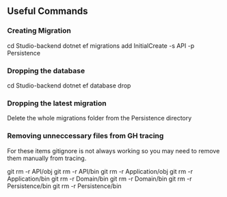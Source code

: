 ## Useful Commands

### Creating Migration
cd Studio-backend
dotnet ef migrations add InitialCreate -s API -p Persistence

### Dropping the database
cd Studio-backend
dotnet ef database drop

### Dropping the latest migration
Delete the whole migrations folder from the Persistence directory

### Removing unneccessary files from GH tracing
<p>For these items gitignore is not always working so you may need to remove them manually from tracing.</p>
git rm -r API/obj
git rm -r API/bin
git rm -r Application/obj
git rm -r Application/bin
git rm -r Domain/bin
git rm -r Domain/bin
git rm -r Persistence/bin
git rm -r Persistence/bin
